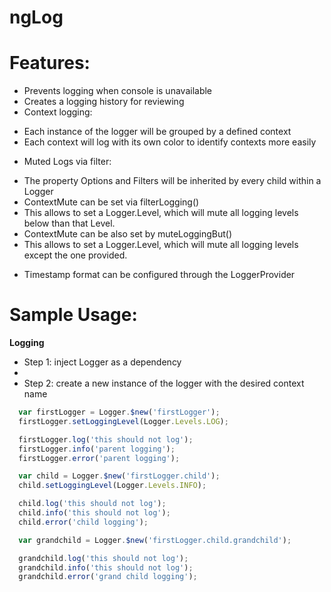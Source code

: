 # ngLog

# Features:

* Prevents logging when console is unavailable
* Creates a logging history for reviewing
* Context logging:
 + Each instance of the logger will be grouped by a defined context 
 + Each context will log with its own color to identify contexts more easily
* Muted Logs via filter:
 + The property Options and Filters will be inherited by every child within a Logger
 + ContextMute can be set via filterLogging()
 + This allows to set a Logger.Level, which will mute all logging levels below than that Level.
 + ContextMute can be also set by muteLoggingBut()
 + This allows to set a Logger.Level, which will mute all logging levels except the one provided.

* Timestamp format can be configured through the LoggerProvider

# Sample Usage:

**Logging**
* Step 1: inject Logger as a dependency 
* 
* Step 2: create a new instance of the logger with the desired context name
```javascript
  var firstLogger = Logger.$new('firstLogger');
  firstLogger.setLoggingLevel(Logger.Levels.LOG);

  firstLogger.log('this should not log');
  firstLogger.info('parent logging');
  firstLogger.error('parent logging');

  var child = Logger.$new('firstLogger.child');
  child.setLoggingLevel(Logger.Levels.INFO);

  child.log('this should not log');
  child.info('this should not log');
  child.error('child logging');

  var grandchild = Logger.$new('firstLogger.child.grandchild');

  grandchild.log('this should not log');
  grandchild.info('this should not log');
  grandchild.error('grand child logging');
```

